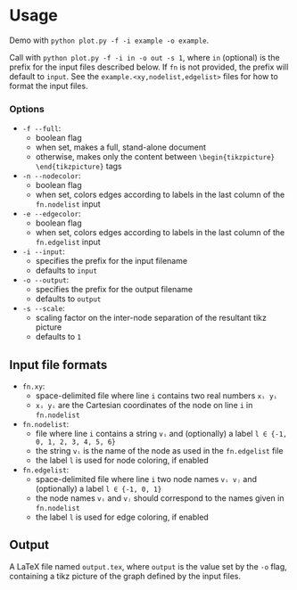 # Usage
Demo with `python plot.py -f -i example -o example`.

Call with
`python plot.py -f -i in -o out -s 1`,
where `in` (optional) is the prefix for the input files described below.
If `fn` is not provided, the prefix will default to `input`.
See the `example.<xy,nodelist,edgelist>` files for how to format the input files.

### Options
- `-f --full`:
    - boolean flag
    - when set, makes a full, stand-alone document
    - otherwise, makes only the content between `\begin{tikzpicture}` `\end{tikzpicture}` tags
- `-n --nodecolor`:
    - boolean flag
    - when set, colors edges according to labels in the last column of the `fn.nodelist` input
- `-e --edgecolor`:
    - boolean flag
    - when set, colors edges according to labels in the last column of the `fn.edgelist` input
- `-i --input`:
    - specifies the prefix for the input filename
    - defaults to `input`
- `-o --output`:
    - specifies the prefix for the output filename
    - defaults to `output`
- `-s --scale`:
    - scaling factor on the inter-node separation of the resultant tikz picture
    - defaults to `1`

## Input file formats
- `fn.xy`:
    - space-delimited file where line `i` contains two real numbers `xᵢ yᵢ`
    - `xᵢ yᵢ` are the Cartesian coordinates of the node on line `i` in `fn.nodelist`
- `fn.nodelist`:
    - file where line `i` contains a string `vᵢ` and (optionally) a label `l ∈ {-1, 0, 1, 2, 3, 4, 5, 6}`
    - the string `vᵢ` is the name of the node as used in the `fn.edgelist` file
    - the label `l` is used for node coloring, if enabled
- `fn.edgelist`:
    - space-delimited file where line `i` two node names `vᵢ vⱼ` and (optionally) a label `l ∈ {-1, 0, 1}`
    - the node names `vᵢ` and `vⱼ` should correspond to the names given in `fn.nodelist`
    - the label `l` is used for edge coloring, if enabled

## Output
A LaTeX file named `output.tex`, where `output` is the value set by the `-o` flag, containing a tikz picture of the graph defined by the input files.
